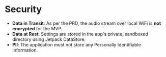 # Security

- **Data in Transit**: As per the PRD, the audio stream over local WiFi is **not encrypted** for the MVP.
- **Data at Rest**: Settings are stored in the app's private, sandboxed directory using Jetpack DataStore.
- **PII**: The application must not store any Personally Identifiable Information.
